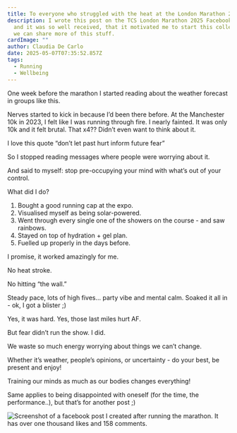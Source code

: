```yaml
---
title: To everyone who struggled with the heat at the London Marathon 2025
description: I wrote this post on the TCS London Marathon 2025 Facebook group,
  and it was so well received, that it motivated me to start this collective so
  we can share more of this stuff.
cardImage: ""
author: Claudia De Carlo
date: 2025-05-07T07:35:52.857Z
tags:
  - Running
  - Wellbeing
---
```

One week before the marathon I started reading about the weather forecast in groups like this.

Nerves started to kick in because I’d been there before. At the Manchester 10k in 2023, I felt like I was running through fire. I nearly fainted. It was only 10k and it felt brutal. That x4?? Didn’t even want to think about it.

I love this quote “don’t let past hurt inform future fear”

So I stopped reading messages where people were worrying about it.

And said to myself: stop pre-occupying your mind with what’s out of your control.

What did I do?

1. Bought a good running cap at the expo.
2. Visualised myself as being solar-powered.
3. Went through every single one of the showers on the course - and saw rainbows.
4. Stayed on top of hydration + gel plan.
5. Fuelled up properly in the days before.

I promise, it worked amazingly for me.

No heat stroke.

No hitting “the wall.”

Steady pace, lots of high fives… party vibe and mental calm. Soaked it all in - ok, I got a blister ;)

Yes, it was hard. Yes, those last miles hurt AF.

But fear didn’t run the show. I did.

We waste so much energy worrying about things we can’t change.

Whether it’s weather, people’s opinions, or uncertainty - do your best, be present and enjoy!

Training our minds as much as our bodies changes everything!

Same applies to being disappointed with oneself (for the time, the performance..), but that’s for another post ;)

![Screenshot of a facebook post I created after running the marathon. It has over one thousand likes and 158 comments.](/static/img/915ee597-fb43-469f-8b9e-9cb3499754d3_1247x1374.webp)